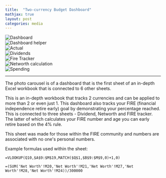 ```yaml
---
title:  "Two-currency Budget Dashboard"
mathjax: true
layout: post
categories: media
---
```

<head>
      <!-- other head stuff... -->
    <link rel="stylesheet" href="{{site.baseurl}}/assets/css/flickity.css" media="screen">
    <link rel="stylesheet" href="{{site.baseurl}}/assets/css/fullscreen.css">
</head>
<body>
    <!-- all your great html... -->
    <script src="{{site.baseurl}}/assets/js/flickity.pkgd.js"></script>
    <script src="{{site.baseurl}}/assets/js/fullscreen.js"></script>
</body>

<div class="carousel" data-flickity='{ "imagesLoaded": true, "percentPosition": false,"adaptiveHeight": true,"fullscreen": true }'>
    <div class="carousel-cell">
        <img src="{{site.baseurl}}/assets/Images/BudgetDashboard1.jpg" alt="Dashboard" />
    </div>
    <div class="carousel-cell">
        <img src="{{site.baseurl}}/assets/Images/Dashboard_helper.jpg" alt="Dashboard helper" />
    </div>
    <div class="carousel-cell">
        <img src="{{site.baseurl}}/assets/Images/Actual.jpg" alt="Actual" />
    </div>
    <div class="carousel-cell">
        <img src="{{site.baseurl}}/assets/Images/Dividends.jpg" alt="Dividends" />  
    </div>
    <div class="carousel-cell">
        <img src="{{site.baseurl}}/assets/Images/FIRE%20tracker.jpg" alt="Fire Tracker" />
    </div>
    <div class="carousel-cell">
        <img src="{{site.baseurl}}/assets/Images/Networth.jpg" alt="Networth calculation" />  
    </div>
    <div class="carousel-cell">
        <img src="{{site.baseurl}}/assets/Images/Spending.jpg" alt="Spending" />  
    </div>
</div>

---

The photo carousel is of a dashboard that is the first sheet of an in-depth Excel workbook that is connected to 6 other sheets.

This is an in-depth workbook that tracks 2 currencies and can be applied to more than 2 or even just 1. This dashboard also tracks your FIRE (financial independence retire early) goal by demonstrating your percentage reached. This is connected to three sheets - Dividend, Networth and FIRE tracker. The latter of which calculates your FIRE number and age you can early retire based on the 4% rule.

This sheet was made for those within the FIRE community and numbers are associated with no one's personal numbers. 

Example formulas used within the sheet:
```
=VLOOKUP(Q10,$A$9:$M$19,MATCH($Q$1,$B$9:$M$9,0)+1,0)
```
```
=(SUM('Net Worth'!M20,'Net Worth'!M21,'Net Worth'!M27,'Net Worth'!M28,'Net Worth'!M24))/300000
```



